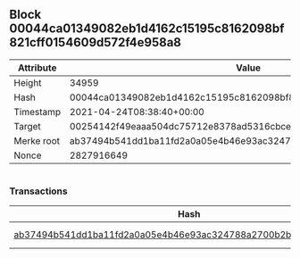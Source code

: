 ## Block 00044ca01349082eb1d4162c15195c8162098bf821cff0154609d572f4e958a8

Attribute | Value
--- | ---
Height | 34959
Hash | 00044ca01349082eb1d4162c15195c8162098bf821cff0154609d572f4e958a8
Timestamp | 2021-04-24T08:38:40+00:00
Target | 00254142f49eaaa504dc75712e8378ad5316cbcead634704b3734b6271167cc4
Merke root | ab37494b541dd1ba11fd2a0a05e4b46e93ac324788a2700b2beccc0aadaf4261
Nonce | 2827916649

```

```

### Transactions

Hash | Amount
--- | ---
[ab37494b541dd1ba11fd2a0a05e4b46e93ac324788a2700b2beccc0aadaf4261](ab37494b541dd1ba11fd2a0a05e4b46e93ac324788a2700b2beccc0aadaf4261.md) | 10.00000000 SKEPTI 
